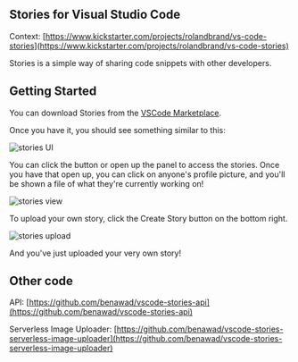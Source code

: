## Stories for Visual Studio Code

Context: [https://www.kickstarter.com/projects/rolandbrand/vs-code-stories](https://www.kickstarter.com/projects/rolandbrand/vs-code-stories)

Stories is a simple way of sharing code snippets with other developers.

## Getting Started

You can download Stories from the [VSCode Marketplace](https://marketplace.visualstudio.com/items?itemName=bar9.stories).

Once you have it, you should see something similar to this:

![stories UI](readme-pics/location.png)

You can click the button or open up the panel to access the stories. Once you have that open up, you can click on anyone's profile picture, and you'll be shown a file of what they're currently working on!

![stories view](readme-pics/view.png)

To upload your own story, click the Create Story button on the bottom right.

![stories upload](readme-pics/upload.png)

And you've just uploaded your very own story!

## Other code

API: [https://github.com/benawad/vscode-stories-api](https://github.com/benawad/vscode-stories-api)

Serverless Image Uploader: [https://github.com/benawad/vscode-stories-serverless-image-uploader](https://github.com/benawad/vscode-stories-serverless-image-uploader)
